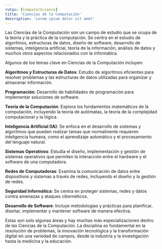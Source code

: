 ```yaml
---
rutas: [ComputerScience]
title: 'Ciencias de la Computación'
description: 'Lorem ipsum dolor sit amet'
---
```


Las Ciencias de la Computación son un campo de estudio que se ocupa de la teoría y la práctica de la computación. Se centra en el estudio de algoritmos, estructuras de datos, diseño de software, desarrollo de sistemas, inteligencia artificial, teoría de la información, análisis de datos y muchos otros aspectos relacionados con la informática.

Algunos de los temas clave en Ciencias de la Computación incluyen:

**Algoritmos y Estructuras de Datos**: Estudio de algoritmos eficientes para resolver problemas y las estructuras de datos utilizadas para organizar y almacenar información.

**Programación**: Desarrollo de habilidades de programación para implementar soluciones de software.

**Teoría de la Computación**: Explora los fundamentos matemáticos de la computación, incluyendo la teoría de autómatas, la teoría de la complejidad computacional y la lógica.

**Inteligencia Artificial (IA)**: Se enfoca en el desarrollo de sistemas y algoritmos que pueden realizar tareas que normalmente requieren inteligencia humana, como el aprendizaje automático y el procesamiento del lenguaje natural.

**Sistemas Operativos**: Estudia el diseño, implementación y gestión de sistemas operativos que permiten la interacción entre el hardware y el software de una computadora.

**Redes de Computadoras**: Examina la comunicación de datos entre dispositivos y sistemas a través de redes, incluyendo el diseño y la gestión de redes.

**Seguridad Informática**: Se centra en proteger sistemas, redes y datos contra amenazas y ataques cibernéticos.

**Desarrollo de Software**: Incluye metodologías y prácticas para planificar, diseñar, implementar y mantener software de manera efectiva.

Estas son solo algunas áreas y hay muchas más especializaciones dentro de las Ciencias de la Computación. La disciplina es fundamental en la resolución de problemas, la innovación tecnológica y la transformación digital en una variedad de campos, desde la industria y la investigación hasta la medicina y la educación.